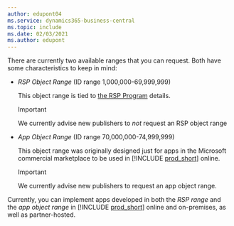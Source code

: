 ```yaml
---
author: edupont04
ms.service: dynamics365-business-central
ms.topic: include
ms.date: 02/03/2021
ms.author: edupont
---
```

There are currently two available ranges that you can request. Both have some characteristics to keep in mind:

- *RSP Object Range* (ID range 1,000,000-69,999,999)

    This object range is tied to [the RSP Program](https://businesscenter.mbs.microsoft.com/#contentdetail/RegisterSolutionProgram) details.

    > [!IMPORTANT]
    > We currently advise new publishers to *not* request an RSP object range

- *App Object Range* (ID range 70,000,000-74,999,999)

    This object range was originally designed just for apps in the Microsoft commercial marketplace to be used in [!INCLUDE [prod_short](prod_short.md)] online.

    > [!IMPORTANT]
    > We currently advise new publishers to request an app object range.

Currently, you can implement apps developed in both the *RSP range* and the *app object range* in [!INCLUDE [prod_short](prod_short.md)] online and on-premises, as well as partner-hosted.
